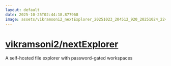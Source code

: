 ```yaml
---
layout: default
date: 2025-10-25T02:44:18.877968
image: assets/vikramsoni2_nextExplorer_20251023_204512_920_20251024_224957_11c31d--20251025T005009127--cropped.png
---
```


# [vikramsoni2/nextExplorer](https://github.com/vikramsoni2/nextExplorer/)

A self-hosted file explorer with password-gated workspaces
